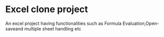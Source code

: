 # Excel clone project 
 An excel project having functionalities such as Formula Evaluation,Open-saveand multiple sheet handling etc
